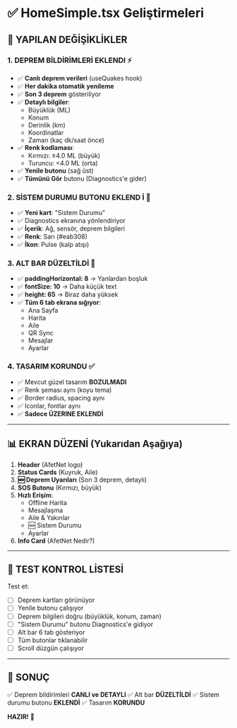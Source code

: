 # ✅ HomeSimple.tsx Geliştirmeleri

## 🎨 YAPILAN DEĞİŞİKLİKLER

### 1. DEPREM BİLDİRİMLERİ EKLENDI ⚡
- ✅ **Canlı deprem verileri** (useQuakes hook)
- ✅ **Her dakika otomatik yenileme**
- ✅ **Son 3 deprem** gösteriliyor
- ✅ **Detaylı bilgiler**:
  - Büyüklük (ML)
  - Konum
  - Derinlik (km)
  - Koordinatlar
  - Zaman (kaç dk/saat önce)
- ✅ **Renk kodlaması**:
  - Kırmızı: ≥4.0 ML (büyük)
  - Turuncu: <4.0 ML (orta)
- ✅ **Yenile butonu** (sağ üst)
- ✅ **Tümünü Gör** butonu (Diagnostics'e gider)

### 2. SİSTEM DURUMU BUTONU EKLEND İ 🔧
- ✅ **Yeni kart**: "Sistem Durumu"
- ✅ Diagnostics ekranına yönlendiriyor
- ✅ **İçerik**: Ağ, sensör, deprem bilgileri
- ✅ **Renk**: Sarı (#eab308)
- ✅ **İkon**: Pulse (kalp atışı)

### 3. ALT BAR DÜZELTİLDİ 📱
- ✅ **paddingHorizontal: 8** → Yanlardan boşluk
- ✅ **fontSize: 10** → Daha küçük text
- ✅ **height: 65** → Biraz daha yüksek
- ✅ **Tüm 6 tab ekrana sığıyor**:
  - Ana Sayfa
  - Harita
  - Aile
  - QR Sync
  - Mesajlar
  - Ayarlar

### 4. TASARIM KORUNDU ✅
- ✅ Mevcut güzel tasarım **BOZULMADI**
- ✅ Renk şeması aynı (koyu tema)
- ✅ Border radius, spacing aynı
- ✅ Iconlar, fontlar aynı
- ✅ **Sadece ÜZERINE EKLENDİ**

---

## 📊 EKRAN DÜZENİ (Yukarıdan Aşağıya)

1. **Header** (AfetNet logo)
2. **Status Cards** (Kuyruk, Aile)
3. **🆕 Deprem Uyarıları** (Son 3 deprem, detaylı)
4. **SOS Butonu** (Kırmızı, büyük)
5. **Hızlı Erişim**:
   - Offline Harita
   - Mesajlaşma
   - Aile & Yakınlar
   - 🆕 Sistem Durumu
   - Ayarlar
6. **Info Card** (AfetNet Nedir?)

---

## 🧪 TEST KONTROL LİSTESİ

Test et:
- [ ] Deprem kartları görünüyor
- [ ] Yenile butonu çalışıyor
- [ ] Deprem bilgileri doğru (büyüklük, konum, zaman)
- [ ] "Sistem Durumu" butonu Diagnostics'e gidiyor
- [ ] Alt bar 6 tab gösteriyor
- [ ] Tüm butonlar tıklanabilir
- [ ] Scroll düzgün çalışıyor

---

## 🎯 SONUÇ

✅ Deprem bildirimleri **CANLI ve DETAYLI**
✅ Alt bar **DÜZELTİLDİ**
✅ Sistem durumu butonu **EKLENDİ**
✅ Tasarım **KORUNDU**

**HAZIR!** 🚀
